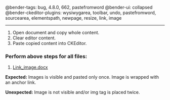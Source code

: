 @bender-tags: bug, 4.8.0, 662, pastefromword
@bender-ui: collapsed
@bender-ckeditor-plugins: wysiwygarea, toolbar, undo, pastefromword, sourcearea, elementspath, newpage, resize, link, image

----

1. Open document and copy whole content.
1. Clear editor content.
1. Paste copied content into CKEditor.

### Perform above steps for all files:
  1. [Link_image.docx](../generated/_fixtures/PFW_image/Link_image/Link_image.docx)

**Expected:** Images is visible and pasted only once. Image is wrapped with an anchor link.

**Unexpected:** Image is not visible and/or img tag is placed twice.
